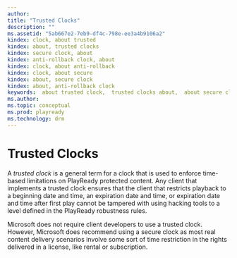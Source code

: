 ```yaml
---
author:
title: "Trusted Clocks"
description: ""
ms.assetid: "5ab667e2-7eb9-df4c-798e-ee3a4b9106a2"
kindex: clock, about trusted
kindex: about, trusted clocks
kindex: secure clock, about
kindex: anti-rollback clock, about
kindex: clock, about anti-rollback
kindex: clock, about secure
kindex: about, secure clock
kindex: about, anti-rollback clock
keywords:  about trusted clock,  trusted clocks about,  about secure clock,  about anti-rollback clock,  about anti-rollback clock,  about secure clock,  secure clock about,  anti-rollback clock about
ms.author:
ms.topic: conceptual
ms.prod: playready
ms.technology: drm
---
```



# Trusted Clocks


A *trusted clock* is a general term for a clock that is used to enforce time-based limitations on PlayReady protected content. Any client that implements a trusted clock ensures that the client that restricts playback to a beginning date and time, an expiration date and time, or expiration date and time after first play cannot be tampered with using hacking tools to a level defined in the PlayReady robustness rules. 

Microsoft does not require client developers to use a trusted clock. However, Microsoft does recommend using a secure clock  as most real content delivery scenarios involve some sort of time restriction in the rights delivered in a license, like rental or subscription.